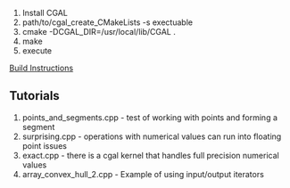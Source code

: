 1. Install CGAL
2. path/to/cgal_create_CMakeLists -s exectuable
3. cmake -DCGAL_DIR=/usr/local/lib/CGAL .
4. make
5. execute

[Build Instructions](https://doc.cgal.org/latest/Manual/installation.html#secinstalling)

## Tutorials

1. points_and_segments.cpp - test of working with points and forming a segment
2. surprising.cpp - operations with numerical values can run into floating point issues
3. exact.cpp - there is a cgal kernel that handles full precision numerical values
4. array_convex_hull_2.cpp - Example of using input/output iterators 
